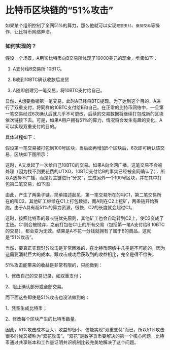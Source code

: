 # 比特币区块链的“51%攻击”

如果某个组织控制了全网51%的算力，那么他就可以实现`双重支付`、`撤销交易`等操作，让比特币网络奔溃。

### 如何实现的？

假设一个场景，A用10比特币向B交易所体现了10000美元的现金，步骤如下：

1. A支付给B交易所  10BTC。

2. B收到10BTC确认收款后发货

3. A随即创建另一笔交易，将10BTC支付给自己。

显然，A想要撤销第一笔交易，此时A已经将BTC提现。为了达到这个目的，A进行了双重支付，将同样的10BTC支付给B和自己。在正常的比特币网络中，一旦第一笔交易经过6次确认后就几乎不可更改，后续的交易数据将继续打包成新的区块依次链接下去。可是，如果A用户拥有51%的算力，情况将会发生有趣的变化，A可以实现双重支付的目的。

具体过程如下：  

假设第一笔交易被打包到100号区块，当后面再增加5个区块后，6次即可确认该交易，区块如下图所示：  

这时，A又发起了一次给自己10BTC的交易。如果A向全网广播，这笔交易不会被处理（因为找不到要花费的UTXO，10BTC支付给B的事实已经被全网确认了），所以A选择不广播，而是对主链进行“分叉”，生成另外一个100号区块，并在其中打包第二笔交易，如下图：  

由此，产生了两条子链。简单描述起见，第一笔交易所在的叫C1，第二笔交易所在的叫C2。其他矿工继续在C1上打包数据，而A则在C2上挖矿，两条链开始赛跑。由于A具有超51%的算力资源，很快，C2的长度就会超过C1。

这时，按照比特币的最长链优先原则，其他矿工也会自动转到C2上，使C2变成了主链。C1则会被抛弃，之前打包在C1上的所有交易（包括第一笔A支付给B 10BTC的交易），都会变为无效。结果是A不花一分钱就拥有了属于B的商品，这就是“51%攻击”。

当然，要真正实现51%攻击是非常困难的，在比特币网络中几乎是不可能的，因为这需要消耗巨大的成本，跟攻击成功后获取到的收益相比，完全是得不偿失。  

51%攻击能带来的收益是非常有限的，只能做到：  

1、修改自己的交易记录，如双重支付；  

2、阻止确认部分或全部交易。  

而下面这些即使是51%攻击也没法做到的：  

1、凭空生成比特币；  

2、修改每个区块产生的比特币数量。

因此，51%攻击成本巨大，收益却很小，仅能实现“双重支付”而已，所以51%攻击很多时候又被称为“双花攻击”。“双花”是数字货币要解决的第一个核心问题，比特币通过共享账本和工作量证明共识机制比较完美地解决了这个问题。
